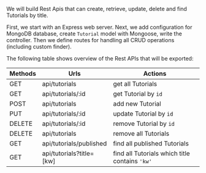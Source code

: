 We will build Rest Apis that can create, retrieve, update, delete and find Tutorials by title.

First, we start with an Express web server. Next, we add configuration for MongoDB database, create `Tutorial` model with Mongoose, write the controller. Then we define routes for handling all CRUD operations (including custom finder).

The following table shows overview of the Rest APIs that will be exported:

| Methods       | Urls                      | Actions                                       |
| -----------   | -----------               | -----------                                   |
| GET           | api/tutorials             | get all Tutorials                             |
| GET           | api/tutorials/:id         | get Tutorial by `id`                          |
| POST          | api/tutorials             | add new Tutorial                              |
| PUT           | api/tutorials/:id         | update Tutorial by `id`                       |
| DELETE        | api/tutorials/:id         | remove Tutorial by `id`                       |
| DELETE        | api/tutorials             | remove all Tutorials                          |
| GET           | api/tutorials/published   | find all published Tutorials                  |
| GET           | api/tutorials?title=\[kw\]| find all Tutorials which title contains `'kw'`|